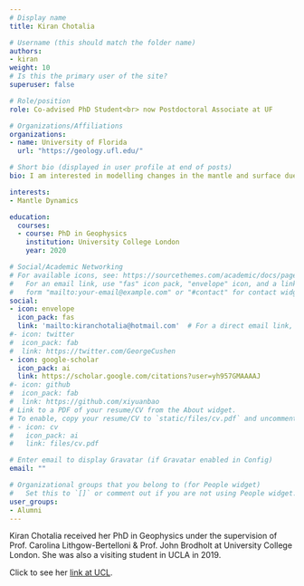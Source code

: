 ```yaml
---
# Display name
title: Kiran Chotalia

# Username (this should match the folder name)
authors:
- kiran
weight: 10
# Is this the primary user of the site?
superuser: false

# Role/position
role: Co-advised PhD Student<br> now Postdoctoral Associate at UF

# Organizations/Affiliations
organizations:
- name: University of Florida
  url: "https://geology.ufl.edu/"

# Short bio (displayed in user profile at end of posts)
bio: I am interested in modelling changes in the mantle and surface due to the presence of water.

interests:
- Mantle Dynamics

education:
  courses:
  - course: PhD in Geophysics
    institution: University College London
    year: 2020

# Social/Academic Networking
# For available icons, see: https://sourcethemes.com/academic/docs/page-builder/#icons
#   For an email link, use "fas" icon pack, "envelope" icon, and a link in the
#   form "mailto:your-email@example.com" or "#contact" for contact widget.
social:
- icon: envelope
  icon_pack: fas
  link: 'mailto:kiranchotalia@hotmail.com'  # For a direct email link, use "mailto:test@example.org".
#- icon: twitter
#  icon_pack: fab
#  link: https://twitter.com/GeorgeCushen
- icon: google-scholar
  icon_pack: ai
  link: https://scholar.google.com/citations?user=yh957GMAAAAJ
#- icon: github
#  icon_pack: fab
#  link: https://github.com/xiyuanbao
# Link to a PDF of your resume/CV from the About widget.
# To enable, copy your resume/CV to `static/files/cv.pdf` and uncomment the lines below.
# - icon: cv
#   icon_pack: ai
#   link: files/cv.pdf

# Enter email to display Gravatar (if Gravatar enabled in Config)
email: ""

# Organizational groups that you belong to (for People widget)
#   Set this to `[]` or comment out if you are not using People widget.
user_groups:
- Alumni
---
```


Kiran Chotalia received her PhD in Geophysics under the supervision of Prof. Carolina Lithgow-Bertelloni & Prof. John Brodholt at University College London. She was also a visiting student in UCLA in 2019.

Click to see her [link at UCL](https://www.ucl.ac.uk/earth-sciences/people/research-students/kiran-chotalia). 

